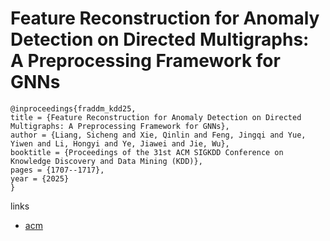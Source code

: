 # Feature Reconstruction for Anomaly Detection on Directed Multigraphs: A Preprocessing Framework for GNNs

```
@inproceedings{fraddm_kdd25,
title = {Feature Reconstruction for Anomaly Detection on Directed Multigraphs: A Preprocessing Framework for GNNs},
author = {Liang, Sicheng and Xie, Qinlin and Feng, Jingqi and Yue, Yiwen and Li, Hongyi and Ye, Jiawei and Jie, Wu},
booktitle = {Proceedings of the 31st ACM SIGKDD Conference on Knowledge Discovery and Data Mining (KDD)},
pages = {1707--1717},
year = {2025}
}
```

links
- [acm](https://dl.acm.org/doi/10.1145/3711896.3736953)
